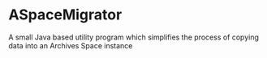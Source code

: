 ASpaceMigrator
==============

A small Java based utility program which simplifies the process of copying data into an Archives Space instance
